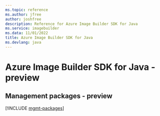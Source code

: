 ```yaml
---
ms.topic: reference
ms.author: jfree
author: joshfree
description: Reference for Azure Image Builder SDK for Java
ms.service: imagebuilder
ms.data: 11/01/2022
title: Azure Image Builder SDK for Java
ms.devlang: java
---
```

# Azure Image Builder SDK for Java - preview

## Management packages - preview
[!INCLUDE [mgmt-packages](image-builder-mgmt-index.md)]
